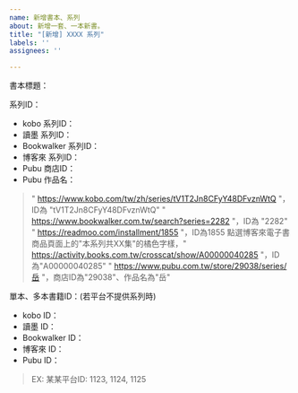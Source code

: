 ```yaml
---
name: 新增書本、系列
about: 新增一套、一本新書。
title: "[新增] XXXX 系列"
labels: ''
assignees: ''

---
```


書本標題：  

系列ID：  
- kobo 系列ID：  
- 讀墨 系列ID：   
- Bookwalker 系列ID：  
- 博客來 系列ID：  
- Pubu 商店ID：  
- Pubu 作品名：  

> " https://www.kobo.com/tw/zh/series/tV1T2Jn8CFyY48DFvznWtQ "，ID為 "tV1T2Jn8CFyY48DFvznWtQ"
> " https://www.bookwalker.com.tw/search?series=2282 "，ID為 "2282"
> " https://readmoo.com/installment/1855 "，ID為1855
> 點選博客來電子書商品頁面上的"本系列共XX集"的橘色字樣，" https://activity.books.com.tw/crosscat/show/A00000040285 "，ID為"A00000040285"
> " https://www.pubu.com.tw/store/29038/series/岳 "，商店ID為"29038"、作品名為"岳"

單本、多本書籍ID：(若平台不提供系列時)
- kobo ID：  
- 讀墨 ID：   
- Bookwalker ID：  
- 博客來 ID：  
- Pubu ID：   

> EX:  某某平台ID: 1123, 1124, 1125
